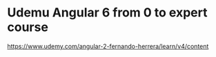 # Udemu Angular 6 from 0 to expert course
https://www.udemy.com/angular-2-fernando-herrera/learn/v4/content
